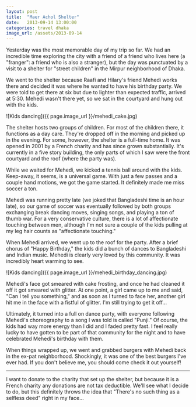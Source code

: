 ```yaml
---
layout: post
title:  "Maer Achol Shelter"
date:   2013-09-14 13:00:00
categories: travel dhaka
image_url: /assets/2013-09-14
---
```


Yesterday was the most memorable day of my trip so far. We had an incredible time exploring the city with a friend of a friend who lives here (a "franger": a friend who is also a stranger), but the day was punctuated by a visit to a shelter for "street children" in the Mirpur neighborhood of Dhaka.

We went to the shelter because Raafi and Hilary's friend Mehedi works there and decided it was where he wanted to have his birthday party. We were told to get there at six but due to lighter than expected traffic, arrived at 5:30. Mehedi wasn't there yet, so we sat in the courtyard and hung out with the kids.

![Kids dancing]({{ page.image_url }}/mehedi_cake.jpg)

The shelter hosts two groups of children. For most of the children there, it functions as a day care. They're dropped off in the morning and picked up in the evening. For some, however, the shelter is a full-time home. It was opened in 2001 by a French charity and has since grown substantially. It's currently in a five story building, the only parts of which I saw were the front courtyard and the roof (where the party was).

While we waited for Mehedi, we kicked a tennis ball around with the kids. Keep-away, it seems, is a universal game. With just a few passes and a couple hand motions, we got the game started. It definitely made me miss soccer a ton.

Mehedi was running pretty late (we joked that Bangladeshi time is an hour late), so our game of soccer was eventually followed by both groups exchanging break dancing moves, singing songs, and playing a ton of thumb war. For a very conservative culture, there is a lot of affectionate touching between men, although I'm not sure a couple of the kids pulling at my leg hair counts as "affectionate touching."

When Mehedi arrived, we went up to the roof for the party. After a brief chorus of "Happy Birthday," the kids did a bunch of dances to Bangladeshi and Indian music. Mehedi is clearly very loved by this community. It was incredibly heart warming to see.

![Kids dancing]({{ page.image_url }}/mehedi_birthday_dancing.jpg)

 Mehedi's face got smeared with cake frosting, and once he had cleaned it off it got smeared with glitter. At one point, a girl came up to me and said, "Can I tell you something," and as soon as I turned to face her, another girl hit me in the face with a fistful of glitter. I'm still trying to get it off...

Ultimately, it turned into a full on dance party, with everyone following Mehedi's choreography to a song I    was told is called "Punji." Of course, the kids had way more energy than I did and I faded pretty fast. I feel really lucky to have gotten to be part of that community for the night and to have celebrated Mehedi's birthday with them.

When things wrapped up, we went and grabbed burgers with Mehedi back in the ex-pat neighborhood. Shockingly, it was one of the best burgers I've ever had. If you don't believe me, you should come check it out yourself!

* * *

I want to donate to the charity that set up the shelter, but because it is a French charity any donations are not tax deductible. We'll see what I decide to do, but this definitely throws the idea that "There's no such thing as a selfless deed" right in my face...